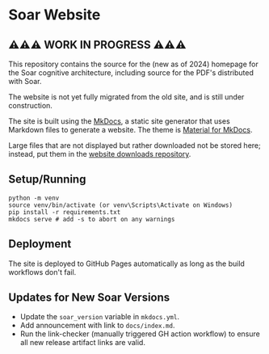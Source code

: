 # Soar Website

## ⚠️⚠️⚠️ WORK IN PROGRESS ⚠️⚠️⚠️

This repository contains the source for the (new as of 2024) homepage for the
Soar cognitive architecture, including source for the PDF's distributed with Soar.

The website is not yet fully migrated from the old site, and is still under construction.

The site is built using the [MkDocs](https://www.mkdocs.org/), a static site
generator that uses Markdown files to generate a website. The theme is
[Material for MkDocs](https://squidfunk.github.io/mkdocs-material/).

Large files that are not displayed but rather downloaded not be stored here;
instead, put them in the [website downloads repository](https://github.com/SoarGroup/website-downloads).

## Setup/Running

```shell
python -m venv
source venv/bin/activate (or venv\Scripts\Activate on Windows)
pip install -r requirements.txt
mkdocs serve # add -s to abort on any warnings
```

## Deployment

The site is deployed to GitHub Pages automatically as long as the build workflows
don't fail.

## Updates for New Soar Versions

*   Update the `soar_version` variable in `mkdocs.yml`.
*   Add announcement with link to `docs/index.md`.
*   Run the link-checker (manually triggered GH action workflow) to ensure all
    new release artifact links are valid.
